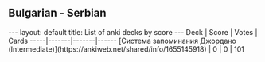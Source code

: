 <h2>Bulgarian  -  Serbian</h2>
---
layout: default
title: List of anki decks by score
---
Deck | Score | Votes | Cards
-----|-------|-------|------
[Система запоминания Джордано (Intermediate)](https://ankiweb.net/shared/info/1655145918) | 0 | 0 | 101
